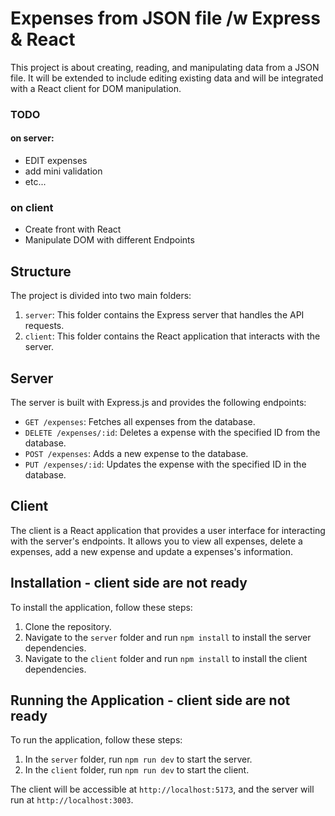 # Expenses from JSON file /w Express & React

This project is about creating, reading, and manipulating data from a JSON file. It will be extended to include editing existing data and will be integrated with a React client for DOM manipulation.

### TODO

#### on server:

-  EDIT expenses
-  add mini validation
-  etc...

### on client

-  Create front with React
-  Manipulate DOM with different Endpoints

## Structure

The project is divided into two main folders:

1. `server`: This folder contains the Express server that handles the API requests.
2. `client`: This folder contains the React application that interacts with the server.

## Server

The server is built with Express.js and provides the following endpoints:

-  `GET /expenses`: Fetches all expenses from the database.
-  `DELETE /expenses/:id`: Deletes a expense with the specified ID from the database.
-  `POST /expenses`: Adds a new expense to the database.
-  `PUT /expenses/:id`: Updates the expense with the specified ID in the database.

## Client

The client is a React application that provides a user interface for interacting with the server's endpoints. It allows you to view all expenses, delete a expenses, add a new expense and update a expenses's information.

## Installation - client side are not ready

To install the application, follow these steps:

1. Clone the repository.
2. Navigate to the `server` folder and run `npm install` to install the server dependencies.
3. Navigate to the `client` folder and run `npm install` to install the client dependencies.

## Running the Application - client side are not ready

To run the application, follow these steps:

1. In the `server` folder, run `npm run dev` to start the server.
2. In the `client` folder, run `npm run dev` to start the client.

The client will be accessible at `http://localhost:5173`, and the server will run at `http://localhost:3003`.
